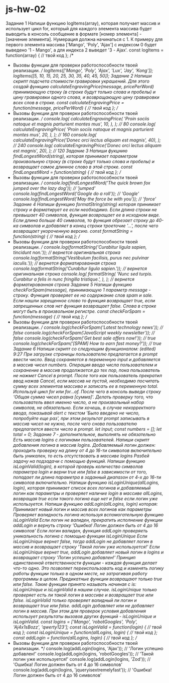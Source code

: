 # js-hw-02
Задание 1
Напиши функцию logItems(array), которая получает массив и использует цикл for, который для каждого элемента массива будет выводить в консоль сообщение в формате [номер элемента] - [значение элемента].
Нумерация должна начинаться с 1. К примеру для первого элемента массива ['Mango', 'Poly', 'Ajax'] с индексом 0 будет выведено '1 - Mango', а для индекса 2 выведет '3 - Ajax'.
const logItems = function(array) {
  // твой код
};
/*
 * Вызовы функции для проверки работоспособности твоей реализации.
 */
logItems(['Mango', 'Poly', 'Ajax', 'Lux', 'Jay', 'Kong']);
logItems([5, 10, 15, 20, 25, 30, 35, 40, 45, 50]);
Задание 2
Напиши скрипт подсчета стоимости гравировки украшений. Для этого создай функцию calculateEngravingPrice(message, pricePerWord) принимающую строку (в строке будут только слова и пробелы) и цену гравировки одного слова, и возвращающую цену гравировки всех слов в строке.
const calculateEngravingPrice = function(message, pricePerWord) {
  // твой код
};
/*
 * Вызовы функции для проверки работоспособности твоей реализации.
 */
console.log(
  calculateEngravingPrice(
    'Proin sociis natoque et magnis parturient montes mus',
    10,
  ),
); // 80
console.log(
  calculateEngravingPrice(
    'Proin sociis natoque et magnis parturient montes mus',
    20,
  ),
); // 160
console.log(
  calculateEngravingPrice('Donec orci lectus aliquam est magnis', 40),
); // 240
console.log(
  calculateEngravingPrice('Donec orci lectus aliquam est magnis', 20),
); // 120
Задание 3
Напиши фукцнию findLongestWord(string), которая принимает параметром произвольную строку (в строке будут только слова и пробелы) и возвращает самое длинное слово в этой строке.
const findLongestWord = function(string) {
  // твой код
};
/*
 * Вызовы функции для проверки работоспособности твоей реализации.
 */
console.log(findLongestWord('The quick brown fox jumped over the lazy dog')); // 'jumped'
console.log(findLongestWord('Google do a roll')); // 'Google'
console.log(findLongestWord('May the force be with you')); // 'force'
Задание 4
Напиши функцию formatString(string) которая принимает строку и форматирует ее если необходимо.
Если длина строки не превышает 40 символов, функция возвращает ее в исходном виде.
Если длина больше 40 символов, то функция обрезает строку до 40-ка символов и добавляет в конец строки троеточие '...', после чего возвращает укороченную версию.
const formatString = function(string) {
  // твой код
};
/*
 * Вызовы функции для проверки работоспособности твоей реализации.
 */
console.log(formatString('Curabitur ligula sapien, tincidunt non.'));
// вернется оригинальная строка
console.log(formatString('Vestibulum facilisis, purus nec pulvinar iaculis.'));
// вернется форматированная строка
console.log(formatString('Curabitur ligula sapien.'));
// вернется оригинальная строка
console.log(
  formatString(
    'Nunc sed turpis. Curabitur a felis in nunc fringilla tristique.',
  ),
);
// вернется форматированная строка
Задание 5
Напиши функцию checkForSpam(message), принимающую 1 параметр message - строку. Функция проверяет ее на содержание слов spam и sale. Если нашли зарещенное слово то функция возвращает true, если запрещенных слов нет функция возвращает false. Слова в строке могут быть в произвольном регистре.
const checkForSpam = function(message) {
  // твой код
};
/*
 * Вызовы функции для проверки работоспособности твоей реализации.
 */
console.log(checkForSpam('Latest technology news')); // false
console.log(checkForSpam('JavaScript weekly newsletter')); // false
console.log(checkForSpam('Get best sale offers now!')); // true
console.log(checkForSpam('[SPAM] How to earn fast money?')); // true
Задание 6
Напиши скрипт со следующим функционалом: (edited) 
9:27
При загрузке страницы пользователю предлагается в prompt ввести число. Ввод сохраняется в переменную input и добавляется в массив чисел numbers.
Операция ввода числа пользователем и сохранение в массив продолжается до тех пор, пока пользователь не нажмет Cancel в prompt.
После того как пользователь прекратил ввод нажав Cancel, если массив не пустой, необходимо посчитать сумму всех элементов массива и записать ее в переменную total. Используй цикл for или for...of. После чего в консоль выведи строку 'Общая сумма чисел равна [сумма]'.
 Делать проверку того, что пользователь ввел именно число, а не произвольный набор символов, не обязательно. Если хочешь, в случае некорректного ввода, показывай alert с текстом 'Было введено не число, попробуйте еще раз', при этом результат prompt записывать в массив чисел не нужно, после чего снова пользователю предлагается ввести число в prompt.
let input;
const numbers = [];
let total = 0;
Задание 7 - дополнительное, выполнять не обязательно
Есть массив logins с логинами пользователей. Напиши скрипт добавления логина в массив logins. Добавляемый логин должен:
проходить проверку на длину от 4 до 16-ти символов включительно
быть уникален, то есть отсутствовать в массиве logins
Разбей задачу на подзадачи с помощью функций.
Напиши функцию isLoginValid(login), в которой проверь количество символов параметра login и верни true или false в зависимости от того, попадает ли длина параметра в заданный диапазон от 4-х до 16-ти символов включительно.
Напиши функцию isLoginUnique(allLogins, login), которая принимает список всех логинов и добавляемый логин как параметры и проверяет наличие login в массиве allLogins, возвращая true если такого логина еще нет и false если логин уже используется.
Напиши функцию addLogin(allLogins, login) которая:
Принимает новый логин и массив всех логинов как параметры
Проверяет валидность логина используя вспомогательную функцию isLoginValid
Если логин не валиден, прекратить исполнение функции addLogin и вернуть строку 'Ошибка! Логин должен быть от 4 до 16 символов'
Если логин валиден, функция addLogin проверяеть уникальность логина с помощью функции isLoginUnique
Если isLoginUnique вернет false, тогда addLogin не добавляет логин в массив и возвращает строку 'Такой логин уже используется!'
Если isLoginUnique вернет true, addLogin добавляет новый логин в logins и возвращает строку 'Логин успешно добавлен!'
 Принцип единственной ответственности функции - каждая функция делает что-то одно. Это позволяет переиспользовать код и изменять логику работы функции только в одном месте, не затрагивая работу программы в целом.
Предикатные функции возвращают только true или false. Такие функции принято называть начиная с is: isLoginUnique и isLoginValid в нашем случае.
isLoginUnique только проверяет есть ли такой логин в массиве и возвращает true или false.
isLoginValid только проверяет валидный ли логин и возвращает true или false.
addLogin добавляет или не добавляет логин в массив. При этом для проверок условия добавления использует результаты вызовов других функций - isLoginUnique и isLoginValid.
const logins = ['Mango', 'robotGoogles', 'Poly', 'Aj4x1sBozz', 'qwerty123'];
const isLoginValid = function(login) {
  // твой код
};
const isLoginUnique = function(allLogins, login) {
  // твой код
};
const addLogin = function(allLogins, login) {
  // твой код
};
/*
 * Вызовы функции для проверки работоспособности твоей реализации.
 */
console.log(addLogin(logins, 'Ajax')); // 'Логин успешно добавлен!'
console.log(addLogin(logins, 'robotGoogles')); // 'Такой логин уже используется!'
console.log(addLogin(logins, 'Zod')); // 'Ошибка! Логин должен быть от 4 до 16 символов'
console.log(addLogin(logins, 'jqueryisextremelyfast')); // 'Ошибка! Логин должен быть от 4 до 16 символов'
